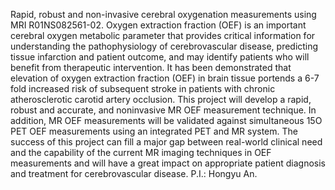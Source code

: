 Rapid, robust and non-invasive cerebral oxygenation measurements using MRI R01NS082561-02.  Oxygen extraction fraction (OEF) is an important cerebral oxygen metabolic parameter that provides critical information for understanding the pathophysiology of cerebrovascular disease, predicting tissue infarction and patient outcome, and may identify patients who will benefit from therapeutic intervention. It has been demonstrated that elevation of oxygen extraction fraction (OEF) in brain tissue portends a 6-7 fold increased risk of subsequent stroke in patients with chronic atherosclerotic carotid artery occlusion.  This project will develop a rapid, robust and accurate, and noninvasive MR OEF measurement technique. In addition, MR OEF measurements will be validated against simultaneous 15O PET OEF measurements using an integrated PET and MR system. The success of this project can fill a major gap between real-world clinical need and the capability of the current MR imaging techniques in OEF measurements and will have a great impact on appropriate patient diagnosis and treatment for cerebrovascular disease.  P.I.:  Hongyu An.  
